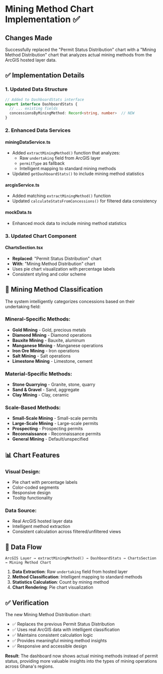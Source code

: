 # Mining Method Chart Implementation ✅

## Changes Made

Successfully replaced the "Permit Status Distribution" chart with a "Mining Method Distribution" chart that analyzes actual mining methods from the ArcGIS hosted layer data.

## ✅ Implementation Details

### 1. **Updated Data Structure**
```typescript
// Added to DashboardStats interface
export interface DashboardStats {
  // ... existing fields
  concessionsByMiningMethod: Record<string, number>  // NEW
}
```

### 2. **Enhanced Data Services**

#### **miningDataService.ts**
- Added `extractMiningMethod()` function that analyzes:
  - Raw `undertaking` field from ArcGIS layer
  - `permitType` as fallback
  - Intelligent mapping to standard mining methods
- Updated `getDashboardStats()` to include mining method statistics

#### **arcgisService.ts** 
- Added matching `extractMiningMethod()` function
- Updated `calculateStatsFromConcessions()` for filtered data consistency

#### **mockData.ts**
- Enhanced mock data to include mining method statistics

### 3. **Updated Chart Component**

#### **ChartsSection.tsx**
- **Replaced**: "Permit Status Distribution" chart
- **With**: "Mining Method Distribution" chart
- Uses pie chart visualization with percentage labels
- Consistent styling and color scheme

## 🎯 Mining Method Classification

The system intelligently categorizes concessions based on their undertaking field:

### **Mineral-Specific Methods:**
- **Gold Mining** - Gold, precious metals
- **Diamond Mining** - Diamond operations
- **Bauxite Mining** - Bauxite, aluminum
- **Manganese Mining** - Manganese operations
- **Iron Ore Mining** - Iron operations
- **Salt Mining** - Salt operations
- **Limestone Mining** - Limestone, cement

### **Material-Specific Methods:**
- **Stone Quarrying** - Granite, stone, quarry
- **Sand & Gravel** - Sand, aggregate
- **Clay Mining** - Clay, ceramic

### **Scale-Based Methods:**
- **Small-Scale Mining** - Small-scale permits
- **Large-Scale Mining** - Large-scale permits
- **Prospecting** - Prospecting permits
- **Reconnaissance** - Reconnaissance permits
- **General Mining** - Default/unspecified

## 📊 Chart Features

### **Visual Design:**
- Pie chart with percentage labels
- Color-coded segments
- Responsive design
- Tooltip functionality

### **Data Source:**
- Real ArcGIS hosted layer data
- Intelligent method extraction
- Consistent calculation across filtered/unfiltered views

## 🔄 Data Flow

```
ArcGIS Layer → extractMiningMethod() → DashboardStats → ChartsSection → Mining Method Chart
```

1. **Data Extraction**: Raw `undertaking` field from hosted layer
2. **Method Classification**: Intelligent mapping to standard methods
3. **Statistics Calculation**: Count by mining method
4. **Chart Rendering**: Pie chart visualization

## ✅ Verification

The new Mining Method Distribution chart:
- ✅ Replaces the previous Permit Status Distribution
- ✅ Uses real ArcGIS data with intelligent classification
- ✅ Maintains consistent calculation logic
- ✅ Provides meaningful mining method insights
- ✅ Responsive and accessible design

**Result**: The dashboard now shows actual mining methods instead of permit status, providing more valuable insights into the types of mining operations across Ghana's regions.
